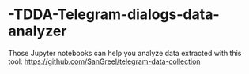 # -TDDA-Telegram-dialogs-data-analyzer
Those Jupyter notebooks can help you analyze data extracted with this tool: 
https://github.com/SanGreel/telegram-data-collection
